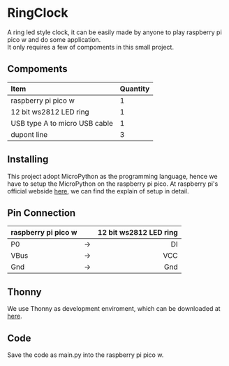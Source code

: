 # RingClock
A ring led style clock, it can be easily made by anyone to play raspberry pi pico w and do some application.</br>
It only requires a few of compoments in this small project.

## Compoments
| Item | Quantity |
| :---- | :---- |
| raspberry pi pico w | 1 |
| 12 bit ws2812 LED ring | 1 |
| USB type A to micro USB cable | 1 |
| dupont line | 3 |

## Installing
This project adopt MicroPython as the programming language, hence we have to setup the MicroPython on the raspberry pi pico. At raspberry pi's official webside [here](https://www.raspberrypi.com/documentation/microcontrollers/micropython.html), we can find the explain of setup in detail.

## Pin Connection
| raspberry pi pico w | | 12 bit ws2812 LED ring |
| :--- | :---: |---: |
| P0 | -> | DI |
| VBus | -> | VCC |
| Gnd | -> | Gnd |

## Thonny
We use Thonny as development enviroment, which can be downloaded at [here](https://thonny.org/).

## Code
Save the code as main.py into the raspberry pi pico w.

